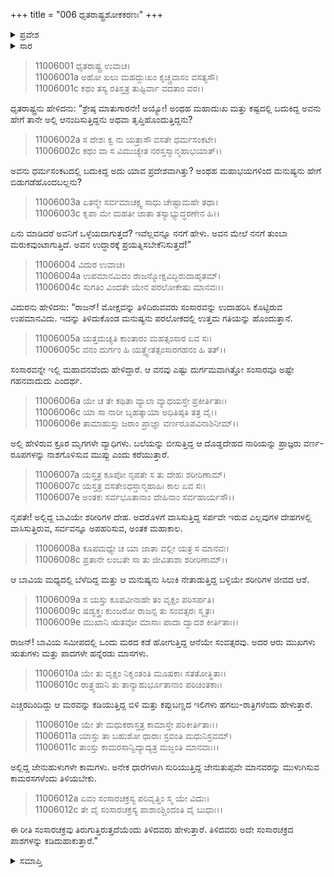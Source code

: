 +++
title = "006 ಧೃತರಾಷ್ಟ್ರಶೋಕಕರಣಃ"
+++

<details><summary>ಪ್ರವೇಶ</summary>


।।   ಓಂ ಓಂ ನಮೋ ನಾರಾಯಣಾಯ।।   ಶ್ರೀ ವೇದವ್ಯಾಸಾಯ ನಮಃ ।।

ಶ್ರೀ ಕೃಷ್ಣದ್ವೈಪಾಯನ ವೇದವ್ಯಾಸ ವಿರಚಿತ  

**ಶ್ರೀ ಮಹಾಭಾರತ**

**ಸ್ತ್ರೀ ಪರ್ವ**

**ವಿಶೋಕ ಪರ್ವ**

**ಅಧ್ಯಾಯ 6**

</details>

<details><summary>ಸಾರ</summary>

ವಿದುರನು ಸಂಸಾರದ ಅರ್ಥವನ್ನು ತಿಳಿಸುತ್ತಾ ಧೃತರಾಷ್ಟ್ರನನ್ನು ಸಂತವಿಸಿದುದು (1-17).


</details>



> 11006001 ಧೃತರಾಷ್ಟ್ರ ಉವಾಚ।  
11006001a ಅಹೋ ಖಲು ಮಹದ್ದುಃಖಂ ಕೃಚ್ಚ್ರವಾಸಂ ವಸತ್ಯಸೌ।  
11006001c ಕಥಂ ತಸ್ಯ ರತಿಸ್ತತ್ರ ತುಷ್ಟಿರ್ವಾ ವದತಾಂ ವರ।।

ಧೃತರಾಷ್ಟ್ರನು ಹೇಳಿದನು: “ಶ್ರೇಷ್ಠ ಮಾತುಗಾರನೇ! ಅಯ್ಯೋ! ಅಂಥಹ ಮಹಾದುಃಖ ಮತ್ತು ಕಷ್ಟದಲ್ಲಿ ಬದುಕಿದ್ದ ಅವನು ಹೇಗೆ ತಾನೇ ಅಲ್ಲಿ ಆನಂದಿಸುತ್ತಿದ್ದನು ಅಥವಾ ತೃಪ್ತಿಹೊಂದುತ್ತಿದ್ದನು?

> 11006002a ಸ ದೇಶಃ ಕ್ವ ನು ಯತ್ರಾಸೌ ವಸತೇ ಧರ್ಮಸಂಕಟೇ।  
11006002c ಕಥಂ ವಾ ಸ ವಿಮುಚ್ಯೇತ ನರಸ್ತಸ್ಮಾನ್ಮಹಾಭಯಾತ್।।

ಅವನು ಧರ್ಮಸಂಕಟದಲ್ಲಿ ಬದುಕಿದ್ದ ಅದು ಯಾವ ಪ್ರದೇಶವಾಗಿತ್ತು? ಅಂಥಹ ಮಹಾಭಯಗಳಿಂದ ಮನುಷ್ಯನು ಹೇಗೆ ಬಿಡುಗಡೆಹೊಂದಬಲ್ಲನು?

> 11006003a ಏತನ್ಮೇ ಸರ್ವಮಾಚಕ್ಷ್ವ ಸಾಧು ಚೇಷ್ಟಾಮಹೇ ತಥಾ।  
11006003c ಕೃಪಾ ಮೇ ಮಹತೀ ಜಾತಾ ತಸ್ಯಾಭ್ಯುದ್ಧರಣೇನ ಹಿ।।

ಏನು ಮಾಡಿದರೆ ಅವನಿಗೆ ಒಳ್ಳೆಯದಾಗುತ್ತದೆ? ಇವೆಲ್ಲವನ್ನೂ ನನಗೆ ಹೇಳು. ಅವನ ಮೇಲೆ ನನಗೆ ತುಂಬಾ ಮರುಕವುಂಟಾಗುತ್ತಿದೆ. ಅವನ ಉದ್ಧಾರಕ್ಕೆ ಪ್ರಯತ್ನಿಸಬೇಕೆನಿಸುತ್ತದೆ!”

> 11006004 ವಿದುರ ಉವಾಚ।  
11006004a ಉಪಮಾನಮಿದಂ ರಾಜನ್ಮೋಕ್ಷವಿದ್ಭಿರುದಾಹೃತಮ್।  
11006004c ಸುಗತಿಂ ವಿಂದತೇ ಯೇನ ಪರಲೋಕೇಷು ಮಾನವಃ।।

ವಿದುರನು ಹೇಳಿದನು: “ರಾಜನ್! ಮೋಕ್ಷವನ್ನು ತಿಳಿದಿರುವವರು ಸಂಸಾರವನ್ನು ಉದಾಹರಿಸಿ ಕೊಟ್ಟಿರುವ ಉಪಮಾನವಿದು. ಇದನ್ನು ತಿಳಿದುಕೊಂಡ ಮನುಷ್ಯನು ಪರಲೋಕದಲ್ಲಿ ಉತ್ತಮ ಗತಿಯನ್ನು ಹೊಂದುತ್ತಾನೆ.

> 11006005a ಯತ್ತದುಚ್ಯತಿ ಕಾಂತಾರಂ ಮಹತ್ಸಂಸಾರ ಏವ ಸಃ।  
11006005c ವನಂ ದುರ್ಗಂ ಹಿ ಯತ್ತ್ವೇತತ್ಸಂಸಾರಗಹನಂ ಹಿ ತತ್।।

ಸಂಸಾರವನ್ನೇ ಇಲ್ಲಿ ಮಹಾವನವೆಂದು ಹೇಳಿದ್ದಾರೆ. ಆ ವನವು ಎಷ್ಟು ದುರ್ಗಮವಾಗಿತ್ತೋ ಸಂಸಾರವೂ ಅಷ್ಟೇ ಗಹನವಾದುದು ಎಂದರ್ಥ.

> 11006006a ಯೇ ಚ ತೇ ಕಥಿತಾ ವ್ಯಾಲಾ ವ್ಯಾಧಯಸ್ತೇ ಪ್ರಕೀರ್ತಿತಾಃ।  
11006006c ಯಾ ಸಾ ನಾರೀ ಬೃಹತ್ಕಾಯಾ ಅಧಿತಿಷ್ಠತಿ ತತ್ರ ವೈ।।  
11006006e ತಾಮಾಹುಸ್ತು ಜರಾಂ ಪ್ರಾಜ್ಞಾ ವರ್ಣರೂಪವಿನಾಶಿನೀಮ್।।

ಅಲ್ಲಿ ಹೇಳಿರುವ ಕ್ರೂರ ಮೃಗಗಳೇ ವ್ಯಾಧಿಗಳು. ಬಲೆಯನ್ನು ಬೀಸುತ್ತಿದ್ದ ಆ ದೊಡ್ಡದೇಹದ ನಾರಿಯನ್ನು ಪ್ರಾಜ್ಞರು ವರ್ಣ-ರೂಪಗಳನ್ನು ನಾಶಗೊಳಿಸುವ ಮುಪ್ಪು ಎಂದು ಕರೆಯುತ್ತಾರೆ.

> 11006007a ಯಸ್ತತ್ರ ಕೂಪೋ ನೃಪತೇ ಸ ತು ದೇಹಃ ಶರೀರಿಣಾಮ್।  
11006007c ಯಸ್ತತ್ರ ವಸತೇಽಧಸ್ತಾನ್ಮಹಾಹಿಃ ಕಾಲ ಏವ ಸಃ।  
11006007e ಅಂತಕಃ ಸರ್ವಭೂತಾನಾಂ ದೇಹಿನಾಂ ಸರ್ವಹಾರ್ಯಸೌ।।

ನೃಪತೇ! ಅಲ್ಲಿದ್ದ ಬಾವಿಯೇ ಶರೀರಿಗಳ ದೇಹ. ಅದರೊಳಗೆ ವಾಸಿಸುತ್ತಿದ್ದ ಸರ್ಪವೇ ಇರುವ ಎಲ್ಲವುಗಳ ದೇಹಗಳಲ್ಲಿ ವಾಸಿಸುತ್ತಿರುವ, ಸರ್ವವನ್ನೂ ಅಪಹರಿಸುವ, ಅಂತಕ ಮಹಾಕಾಲ.

> 11006008a ಕೂಪಮಧ್ಯೇ ಚ ಯಾ ಜಾತಾ ವಲ್ಲೀ ಯತ್ರ ಸ ಮಾನವಃ।  
11006008c ಪ್ರತಾನೇ ಲಂಬತೇ ಸಾ ತು ಜೀವಿತಾಶಾ ಶರೀರಿಣಾಮ್।।

ಆ ಬಾವಿಯ ಮಧ್ಯದಲ್ಲಿ ಬೆಳೆದಿದ್ದ ಮತ್ತು ಆ ಮನುಷ್ಯನು ಸಿಲುಕಿ ನೇತಾಡುತ್ತಿದ್ದ ಬಳ್ಳಿಯೇ ಶರೀರಿಗಳ ಜೀವದ ಆಶೆ.

> 11006009a ಸ ಯಸ್ತು ಕೂಪವೀನಾಹೇ ತಂ ವೃಕ್ಷಂ ಪರಿಸರ್ಪತಿ।  
11006009c ಷಡ್ವಕ್ತ್ರಃ ಕುಂಜರೋ ರಾಜನ್ಸ ತು ಸಂವತ್ಸರಃ ಸ್ಮೃತಃ।  
11006009e ಮುಖಾನಿ ಋತವೋ ಮಾಸಾಃ ಪಾದಾ ದ್ವಾದಶ ಕೀರ್ತಿತಾಃ।।

ರಾಜನ್! ಬಾವಿಯ ಸಮೀಪದಲ್ಲಿ ಒಂದು ಮರದ ಕಡೆ ಹೋಗುತ್ತಿದ್ದ ಆನೆಯೇ ಸಂವತ್ಸರವು. ಅದರ ಆರು ಮುಖಗಳು ಋತುಗಳು ಮತ್ತು ಪಾದಗಳೇ ಹನ್ನೆರಡು ಮಾಸಗಳು.

> 11006010a ಯೇ ತು ವೃಕ್ಷಂ ನಿಕೃಂತಂತಿ ಮೂಷಕಾಃ ಸತತೋತ್ಥಿತಾಃ।  
11006010c ರಾತ್ರ್ಯಹಾನಿ ತು ತಾನ್ಯಾಹುರ್ಭೂತಾನಾಂ ಪರಿಚಿಂತಕಾಃ।

ಎಚ್ಚರದಿಂದಿದ್ದು ಆ ಮರವನ್ನು ಕಡಿಯುತ್ತಿದ್ದ ಬಿಳಿ ಮತ್ತು ಕಪ್ಪುಬಣ್ಣದ ಇಲಿಗಳು ಹಗಲು-ರಾತ್ರಿಗಳೆಂದು ಹೇಳುತ್ತಾರೆ.

> 11006010e ಯೇ ತೇ ಮಧುಕರಾಸ್ತತ್ರ ಕಾಮಾಸ್ತೇ ಪರಿಕೀರ್ತಿತಾಃ।।  
11006011a ಯಾಸ್ತು ತಾ ಬಹುಶೋ ಧಾರಾಃ ಸ್ರವಂತಿ ಮಧುನಿಸ್ರವಮ್।  
11006011c ತಾಂಸ್ತು ಕಾಮರಸಾನ್ವಿದ್ಯಾದ್ಯತ್ರ ಮಜ್ಜಂತಿ ಮಾನವಾಃ।।

ಅಲ್ಲಿದ್ದ ಜೇನುಹುಳುಗಳೇ ಕಾಮಗಳು. ಅನೇಕ ಧಾರೆಗಳಾಗಿ ಸುರಿಯುತ್ತಿದ್ದ ಜೇನುತುಪ್ಪವೇ ಮಾನವರನ್ನು ಮುಳುಗಿಸುವ ಕಾಮರಸಗಳೆಂದು ತಿಳಿಯಬೇಕು.

> 11006012a ಏವಂ ಸಂಸಾರಚಕ್ರಸ್ಯ ಪರಿವೃತ್ತಿಂ ಸ್ಮ ಯೇ ವಿದುಃ।  
11006012c ತೇ ವೈ ಸಂಸಾರಚಕ್ರಸ್ಯ ಪಾಶಾಂಶ್ಚಿಂದಂತಿ ವೈ ಬುಧಾಃ।।

ಈ ರೀತಿ ಸಂಸಾರಚಕ್ರವು ತಿರುಗುತ್ತಿರುತ್ತದೆಯೆಂದು ತಿಳಿದವರು ಹೇಳುತ್ತಾರೆ. ತಿಳಿದವರು ಅದೇ ಸಂಸಾರಚಕ್ರದ ಪಾಶಗಳನ್ನು ಕಡಿದುಹಾಕುತ್ತಾರೆ.”


<details><summary>ಸಮಾಪ್ತಿ</summary>

ಇತಿ ಶ್ರೀಮಹಾಭಾರತೇ ಸ್ತ್ರೀಪರ್ವಣಿ ವಿಶೋಕಪರ್ವಣಿ ಧೃತರಾಷ್ಟ್ರಶೋಕಕರಣೇ ಷಷ್ಟೋಽಧ್ಯಾಯಃ।।  
ಇದು ಶ್ರೀಮಹಾಭಾರತದಲ್ಲಿ ಸ್ತ್ರೀಪರ್ವದಲ್ಲಿ ವಿಶೋಕಪರ್ವದಲ್ಲಿ ಧೃತರಾಷ್ಟ್ರಶೋಕಕರಣ ಎನ್ನುವ ಆರನೇ ಅಧ್ಯಾಯವು.

</details>
